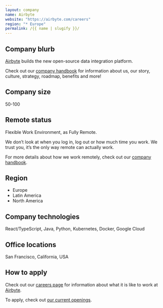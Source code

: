 ```yaml
---
layout: company
name: Airbyte
website: "https://airbyte.com/careers"
region: "* Europe"
permalink: /{{ name | slugify }}/
---
```


## Company blurb

[Airbyte](https://airbyte.com/about-us) builds the new open-source data integration platform.  

Check out our [company handbook](https://handbook.airbyte.com/) for information about us, our story, culture, strategy, roadmap, benefits and more!

## Company size

50-100

## Remote status

Flexible Work Environment, as Fully Remote.

We don’t look at when you log in, log out or how much time you work. We trust you, it’s the only way remote can actually work.

For more details about how we work remotely, check out our [company handbook](https://handbook.airbyte.com/company/remote-processes).

## Region

* Europe
* Latin America
* North America

## Company technologies

React/TypeScript, Java, Python, Kubernetes, Docker, Google Cloud

## Office locations

San Francisco, California, USA

## How to apply

Check out our [careers page](https://airbyte.com/careers) for information about what it is like to work at [Airbyte](https://airbyte.com).

To apply, check out [our current openings](https://boards.greenhouse.io/airbyte).